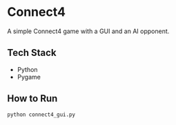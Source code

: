 # Connect4

A simple Connect4 game with a GUI and an AI opponent.

## Tech Stack

- Python
- Pygame

## How to Run

```bash
python connect4_gui.py
```
